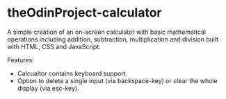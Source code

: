 # theOdinProject-calculator

A simple creation of an on-screen calculator with basic mathematical operations including addition, subtraction, multiplication and division built with HTML, CSS and JavaScript.

Features:
- Calcualtor contains keyboard support.
- Option to delete a single input (via backspace-key) or clear the whole display (via esc-key).
